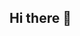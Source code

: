 ## Hi there 👋

<!--
**Faniloramiarantsoa/Faniloramiarantsoa** is a ✨ _special_ ✨ repository because its `README.md` (this file) appears on your GitHub profile.

Here are some ideas to get you started:

- 🔭 I’m currently working on ...
- 🌱 I’m currently learning ...
- 👯 I’m looking to collaborate on ...
- 🤔 I’m looking for help with ...
- 💬 Ask me about ...
- 📫 How to reach me: faniloramiarantsoa@gmail.com 
- 😄 Pronouns: ...
- ⚡ Fun fact: ...
-->
